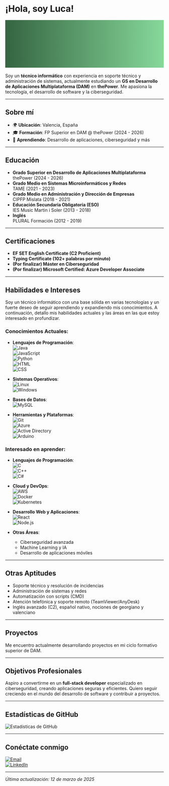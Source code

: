 # ¡Hola, soy Luca!

![Banner de Luca Benidze](https://github.com/luucabg/luucabg/blob/main/banner.png) 

Soy un **técnico informático** con experiencia en soporte técnico y administración de sistemas, actualmente estudiando un **GS en Desarrollo de Aplicaciones Multiplataforma (DAM)** en **thePower**. Me apasiona la tecnología, el desarrollo de software y la ciberseguridad.

---

## Sobre mí

- 🌍 **Ubicación**: Valencia, España  
- 🎓 **Formación**: FP Superior en DAM @ thePower (2024 - 2026)  
- 🌱 **Aprendiendo**: Desarrollo de aplicaciones, ciberseguridad y más

---

## Educación

- **Grado Superior en Desarrollo de Aplicaciones Multiplataforma**  
  thePower (2024 - 2026)  
- **Grado Medio en Sistemas Microinformáticos y Redes**  
  TAME (2021 - 2023)  
- **Grado Medio en Administración y Dirección de Empresas**  
  CIPFP Mislata (2018 - 2021)  
- **Educación Secundaria Obligatoria (ESO)**  
  IES Music Martin i Soler (2013 - 2018)  
- **Inglés**  
  PLURAL Formación (2012 - 2019)

---

## Certificaciones

- **EF SET English Certificate (C2 Proficient)**  
- **Typing Certificate (102+ palabras por minuto)**  
- **(Por finalizar) Máster en Ciberseguridad**  
- **(Por finalizar) Microsoft Certified: Azure Developer Associate**

---

## Habilidades e Intereses

Soy un técnico informático con una base sólida en varias tecnologías y un fuerte deseo de seguir aprendiendo y expandiendo mis conocimientos. A continuación, detallo mis habilidades actuales y las áreas en las que estoy interesado en profundizar.

### Conocimientos Actuales:

- **Lenguajes de Programación**:  
  ![Java](https://img.shields.io/badge/-Java-007396?style=flat-square&logo=java)  
  ![JavaScript](https://img.shields.io/badge/-JavaScript-F7DF1E?style=flat-square&logo=javascript)  
  ![Python](https://img.shields.io/badge/-Python-3776AB?style=flat-square&logo=python)  
  ![HTML](https://img.shields.io/badge/-HTML-E34F26?style=flat-square&logo=html5)  
  ![CSS](https://img.shields.io/badge/-CSS-1572B6?style=flat-square&logo=css3)  

- **Sistemas Operativos**:  
  ![Linux](https://img.shields.io/badge/-Linux-FCC624?style=flat-square&logo=linux)  
  ![Windows](https://img.shields.io/badge/-Windows-0078D6?style=flat-square&logo=windows)  

- **Bases de Datos**:  
  ![MySQL](https://img.shields.io/badge/-MySQL-4479A1?style=flat-square&logo=mysql)  

- **Herramientas y Plataformas**:  
  ![Git](https://img.shields.io/badge/-Git-F05032?style=flat-square&logo=git&logoColor=white)  
  ![Azure](https://img.shields.io/badge/-Azure-0078D4?style=flat-square&logo=microsoft-azure)  
  ![Active Directory](https://img.shields.io/badge/-Active%20Directory-0078D4?style=flat-square&logo=microsoft)  
  ![Arduino](https://img.shields.io/badge/-Arduino-00979D?style=flat-square&logo=arduino)  

### Interesado en aprender:

- **Lenguajes de Programación**:  
  ![C](https://img.shields.io/badge/-C-A8B9CC?style=flat-square&logo=c)  
  ![C++](https://img.shields.io/badge/-C++-00599C?style=flat-square&logo=cplusplus)  
  ![C#](https://img.shields.io/badge/-C%23-239120?style=flat-square&logo=csharp)  

- **Cloud y DevOps**:  
  ![AWS](https://img.shields.io/badge/-AWS-232F3E?style=flat-square&logo=amazon-aws)  
  ![Docker](https://img.shields.io/badge/-Docker-2496ED?style=flat-square&logo=docker)  
  ![Kubernetes](https://img.shields.io/badge/-Kubernetes-326CE5?style=flat-square&logo=kubernetes)  

- **Desarrollo Web y Aplicaciones**:  
  ![React](https://img.shields.io/badge/-React-61DAFB?style=flat-square&logo=react)  
  ![Node.js](https://img.shields.io/badge/-Node.js-339933?style=flat-square&logo=node.js)  

- **Otras Áreas**:  
  - Ciberseguridad avanzada  
  - Machine Learning y IA  
  - Desarrollo de aplicaciones móviles  

---

## Otras Aptitudes

- Soporte técnico y resolución de incidencias  
- Administración de sistemas y redes  
- Automatización con scripts (CMD)  
- Atención telefónica y soporte remoto (TeamViewer/AnyDesk)  
- Inglés avanzado (C2), español nativo, nociones de georgiano y valenciano

---

## Proyectos

Me encuentro actualmente desarrollando proyectos en mi ciclo formativo superior de DAM.

---

## Objetivos Profesionales

Aspiro a convertirme en un **full-stack developer** especializado en ciberseguridad, creando aplicaciones seguras y eficientes. Quiero seguir creciendo en el mundo del desarrollo de software y contribuir a proyectos.

---

## Estadísticas de GitHub

![Estadísticas de GitHub](https://github-readme-stats.vercel.app/api?username=luucabg&show_icons=true&theme=radical)

---

## Conéctate conmigo

[![Email](https://img.shields.io/badge/Email-lucabenidze@gmail.com-red?style=for-the-badge&logo=gmail)](mailto:contactolucab@gmail.com)  
[![LinkedIn](https://img.shields.io/badge/LinkedIn-lucabenidze-blue?style=for-the-badge&logo=linkedin)](https://www.linkedin.com/in/lucabenidze)  

---

*Última actualización: 12 de marzo de 2025*
